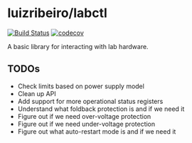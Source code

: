 # luizribeiro/labctl

[![Build Status](https://travis-ci.com/luizribeiro/labctl.svg?branch=master)](https://travis-ci.com/luizribeiro/labctl)
[![codecov](https://codecov.io/gh/luizribeiro/labctl/branch/master/graph/badge.svg)](https://codecov.io/gh/luizribeiro/labctl)

A basic library for interacting with lab hardware.

## TODOs

* Check limits based on power supply model
* Clean up API
* Add support for more operational status registers
* Understand what foldback protection is and if we need it
* Figure out if we need over-voltage protection
* Figure out if we need under-voltage protection
* Figure out what auto-restart mode is and if we need it
